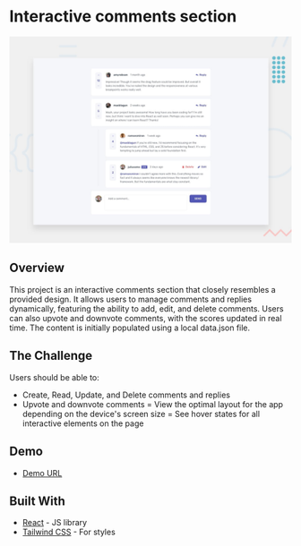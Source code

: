 # Interactive comments section

![Design preview for the Interactive comments section coding challenge](./design/desktop-preview.jpg)

## Overview

This project is an interactive comments section that closely resembles a provided design. It allows users to manage comments and replies dynamically, featuring the ability to add, edit, and delete comments. Users can also upvote and downvote comments, with the scores updated in real time. The content is initially populated using a local data.json file.

## The Challenge

Users should be able to:
- Create, Read, Update, and Delete comments and replies
- Upvote and downvote comments
= View the optimal layout for the app depending on the device's screen size
= See hover states for all interactive elements on the page


## Demo

- [Demo URL](https://apekul.github.io/interactive-comments-section/)


## Built With

- [React](https://reactjs.org/) - JS library
- [Tailwind CSS](https://tailwindcss.com/) - For styles
